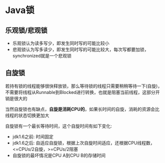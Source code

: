 # Java锁

## 乐观锁/悲观锁

* 乐观锁认为读多写少，即发生同时写的可能比较小
* 悲观锁认为写多读少，即发生同时写的可能比较大，每次写都要加锁，synchronized就是一个悲观锁

## 自旋锁

若持有锁的线程能够很快释放锁，那么等待锁的线程只需要稍稍等待一下(自旋)，不需要将线程从Runnable到Blocked进行转换，也就是阻塞当前线程，这部分开销是很大的

当然自旋锁也有缺点，**自旋是消耗CPU的**，如果长时间的自旋，消耗的资源会比线程的状态切换更加大

自旋锁有一个最长等待时间，这个自旋时间有如下变化:

* jdk1.6之前: 时间固定
* jdk1.6之后: 自适应自旋锁，根据上次自旋时间适应，还根据CPU线程数，<=CPUs/2自旋，>=CPUs/2阻塞
* 自旋锁的最坏情况是CPU A到CPU B的存储时间

